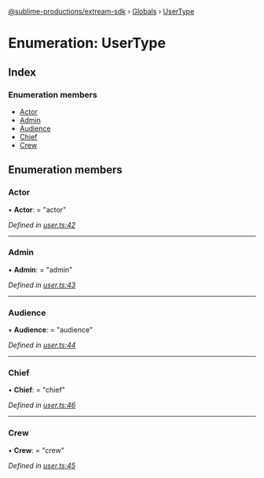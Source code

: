 [@sublime-productions/extream-sdk](../README.md) › [Globals](../globals.md) › [UserType](usertype.md)

# Enumeration: UserType

## Index

### Enumeration members

* [Actor](usertype.md#actor)
* [Admin](usertype.md#admin)
* [Audience](usertype.md#audience)
* [Chief](usertype.md#chief)
* [Crew](usertype.md#crew)

## Enumeration members

###  Actor

• **Actor**: = "actor"

*Defined in [user.ts:42](https://github.com/Extream-SaaS/ex-sdk/blob/c4dac15/src/user.ts#L42)*

___

###  Admin

• **Admin**: = "admin"

*Defined in [user.ts:43](https://github.com/Extream-SaaS/ex-sdk/blob/c4dac15/src/user.ts#L43)*

___

###  Audience

• **Audience**: = "audience"

*Defined in [user.ts:44](https://github.com/Extream-SaaS/ex-sdk/blob/c4dac15/src/user.ts#L44)*

___

###  Chief

• **Chief**: = "chief"

*Defined in [user.ts:46](https://github.com/Extream-SaaS/ex-sdk/blob/c4dac15/src/user.ts#L46)*

___

###  Crew

• **Crew**: = "crew"

*Defined in [user.ts:45](https://github.com/Extream-SaaS/ex-sdk/blob/c4dac15/src/user.ts#L45)*
